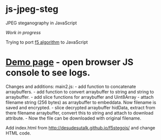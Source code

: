 js-jpeg-steg
============

JPEG steganography in JavaScript

*Work in progress*

Trying to port [f5 algorithm](https://code.google.com/p/f5-steganography/) to JavaScript

[Demo page](https://username1565.github.io/js-jpeg-steg/example.html) - open browser JS console to see logs.
============
Changes and additions:
main2.js:
	- add function to concatenate arraybuffers.
	- add function to convert arraybuffer to string and string to arraybuffer.
	- add slice functions for arraybuffer and Uint8Array
	- attach filename string (256 bytes) as arraybuffer to embeddata. Now filename is saved and encrypted.
	- slice decrypted arraybuffer hidData, extract from there filename arraybuffer, convert this to string and attach to download attribute.
	- Now the file can be downloaded with original filename.
	
Add index.html from http://desudesutalk.github.io/f5stegojs/ and change HTML code.